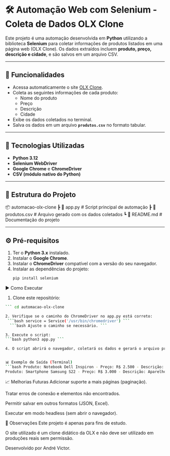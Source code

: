 # 🛠️ Automação Web com Selenium - Coleta de Dados OLX Clone

Este projeto é uma automação desenvolvida em **Python** utilizando a biblioteca **Selenium** para coletar informações de produtos listados em uma página web (OLX Clone). Os dados extraídos incluem **produto, preço, descrição e cidade**, e são salvos em um arquivo CSV.

---

## 📌 Funcionalidades

- Acessa automaticamente o site [OLX Clone](https://clone-olx-devaprender.netlify.app/).
- Coleta as seguintes informações de cada produto:
  - Nome do produto
  - Preço
  - Descrição
  - Cidade
- Exibe os dados coletados no terminal.
- Salva os dados em um arquivo **`produtos.csv`** no formato tabular.

---

## 🚀 Tecnologias Utilizadas

- **Python 3.12**
- **Selenium WebDriver**
- **Google Chrome** e **ChromeDriver**
- **CSV (módulo nativo do Python)**

---

## 📂 Estrutura do Projeto

📦 automacao-olx-clone
┣ 📜 app.py # Script principal de automação
┣ 📜 produtos.csv # Arquivo gerado com os dados coletados
┗ 📜 README.md # Documentação do projeto

---

## ⚙️ Pré-requisitos

1. Ter o **Python 3.x** instalado.
2. Instalar o **Google Chrome**.
3. Instalar o **ChromeDriver** compatível com a versão do seu navegador.
4. Instalar as dependências do projeto:
   ```bash
   pip install selenium
   ```

▶️ Como Executar

1. Clone este repositório:

````bash git clone https://github.com/seu-usuario/automacao-olx-clone.git
``` cd automacao-olx-clone

2. Verifique se o caminho do ChromeDriver no app.py está correto:
 ```bash service = Service('/usr/bin/chromedriver') ```
  ```bash Ajuste o caminho se necessário. ```

3. Execute o script:
```bash python3 app.py ```

4. O script abrirá o navegador, coletará os dados e gerará o arquivo produtos.csv.


📊 Exemplo de Saída (Terminal)
```bash Produto: Notebook Dell Inspiron - Preço: R$ 2.500 - Descrição: Notebook Dell com 8GB RAM - Cidade: São Paulo
Produto: Smartphone Samsung S22 - Preço: R$ 3.000 - Descrição: Aparelho novo, lacrado - Cidade: Rio de Janeiro```

````

📈 Melhorias Futuras
Adicionar suporte a mais páginas (paginação).

Tratar erros de conexão e elementos não encontrados.

Permitir salvar em outros formatos (JSON, Excel).

Executar em modo headless (sem abrir o navegador).

📝 Observações
Este projeto é apenas para fins de estudo.

O site utilizado é um clone didático da OLX e não deve ser utilizado em produções reais sem permissão.

Desenvolvido por André Victor.
